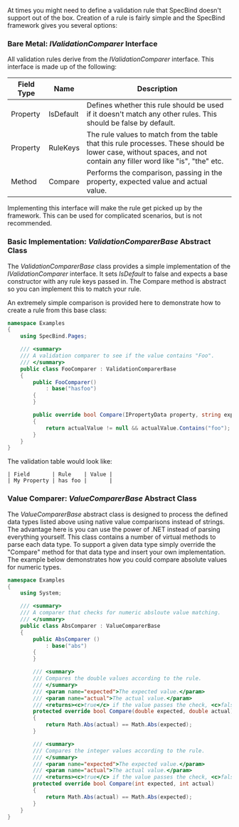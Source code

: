 At times you might need to define a validation rule that SpecBind doesn't support out of the box. Creation of a rule is fairly simple and the SpecBind framework gives you several options:

### Bare Metal: *IValidationComparer* Interface

All validation rules derive from the *IValidationComparer* interface. This interface is made up of the following:

| Field Type | Name | Description |  
|------------|------|-------------|   
| Property | IsDefault | Defines whether this rule should be used if it doesn't match any other rules. This should be false by default.|  
| Property | RuleKeys | The rule values to match from the table that this rule processes. These should be lower case, without spaces, and not contain any filler word like "is", "the" etc. |  
| Method | Compare | Performs the comparison, passing in the property, expected value and actual value. |  

Implementing this interface will make the rule get picked up by the framework. This can be used for complicated scenarios, but is not recommended.

### Basic Implementation: *ValidationComparerBase* Abstract Class

The *ValidationComparerBase* class provides a simple implementation of the *IValidationComparer* interface. It sets *IsDefault* to false and expects a base constructor with any rule keys passed in. The Compare method is abstract so you can implement this to match your rule.

An extremely simple comparison is provided here to demonstrate how to create a rule from this base class:

```C#
namespace Examples
{
    using SpecBind.Pages;

    /// <summary>
    /// A validation comparer to see if the value contains "Foo".
    /// </summary>
    public class FooComparer : ValidationComparerBase
    {
        public FooComparer()
            : base("hasfoo")
        {
        }

        public override bool Compare(IPropertyData property, string expectedValue, string actualValue)
        {
            return actualValue != null && actualValue.Contains("foo");
        }
    }
}
```

The validation table would look like:

```Cucumber
| Field       | Rule    | Value |
| My Property | has foo |       |
```

### Value Comparer: *ValueComparerBase* Abstract Class

The *ValueComparerBase* abstract class is designed to process the defined data types listed above using native value comparisons instead of strings. The advantage here is you can use the power of .NET instead of parsing everything yourself. This class contains a number of virtual methods to parse each data type. To support a given data type simply override the "Compare" method for that data type and insert your own implementation. The example below demonstrates how you could compare absolute values for numeric types.

```C#
namespace Examples
{
    using System;

    /// <summary>
    /// A comparer that checks for numeric absloute value matching.
    /// </summary>
    public class AbsComparer : ValueComparerBase
    {
        public AbsComparer ()
            : base("abs")
        {
        }

        /// <summary>
        /// Compares the double values according to the rule.
        /// </summary>
        /// <param name="expected">The expected value.</param>
        /// <param name="actual">The actual value.</param>
        /// <returns><c>true</c> if the value passes the check, <c>false</c> otherwise.</returns>
        protected override bool Compare(double expected, double actual)
        {
            return Math.Abs(actual) == Math.Abs(expected);
        }

        /// <summary>
        /// Compares the integer values according to the rule.
        /// </summary>
        /// <param name="expected">The expected value.</param>
        /// <param name="actual">The actual value.</param>
        /// <returns><c>true</c> if the value passes the check, <c>false</c> otherwise.</returns>
        protected override bool Compare(int expected, int actual)
        {
            return Math.Abs(actual) == Math.Abs(expected);
        }
    }
}
```